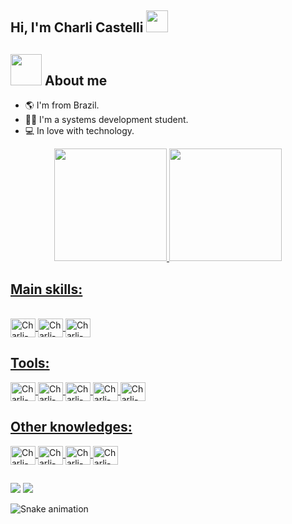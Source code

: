 ## Hi, I'm Charli Castelli <img src="https://media.giphy.com/media/hvRJCLFzcasrR4ia7z/giphy.gif" width="35"></h1>
## <img src = "https://user-images.githubusercontent.com/63050133/156777293-72a6e681-2582-4a9d-ad92-09d1181d47c7.gif" width = 50px height = 50px>  About me
- 🌎 I'm from Brazil.
- 👨‍🎓 I'm a systems development student.
- 💻 In love with technology.

<div align="center">
  <a href="https://github.com/charlicastelli">
  <img height="180em" src="https://github-readme-stats.vercel.app/api?username=charlicastelli&show_icons=true&theme=dracula&include_all_commits=true&count_private=true"/>
  <img height="180em" src="https://github-readme-stats.vercel.app/api/top-langs/?username=charlicastelli&layout=compact&langs_count=7&theme=dracula"/>
</div>


## Main skills:
<div style="display: inline_block"><br>
  
  <img align="center" alt="Charli-Python" height="30" width="40" src="https://cdn.jsdelivr.net/gh/devicons/devicon/icons/python/python-original.svg" />
  
  <img align="center" alt="Charli-Dart" height="30" width="40" src="https://cdn.jsdelivr.net/gh/devicons/devicon/icons/dart/dart-original.svg" />
  
  <img align="center" alt="Charli-Flutter" height="30" width="40" src="https://cdn.jsdelivr.net/gh/devicons/devicon/icons/flutter/flutter-original.svg" />
  

</div>
  
## Tools:
  <img align="center" alt="Charli-Linux" height="30" width="40" src="https://cdn.jsdelivr.net/gh/devicons/devicon/icons/linux/linux-original.svg" />
  <img align="center" alt="Charli-Windows" height="30" width="40" src="https://cdn.jsdelivr.net/gh/devicons/devicon/icons/windows8/windows8-original.svg" />
  <img align="center" alt="Charli-Vscode" height="30" width="40" src="https://cdn.jsdelivr.net/gh/devicons/devicon/icons/vscode/vscode-original.svg" />
  <img align="center" alt="Charli-Android" height="30" width="40" src="https://cdn.jsdelivr.net/gh/devicons/devicon/icons/androidstudio/androidstudio-original.svg" />
  <img align="center" alt="Charli-Pycharm" height="30" width="40" src="https://cdn.jsdelivr.net/gh/devicons/devicon/icons/pycharm/pycharm-original.svg" />

  
## Other knowledges:
  <img align="center" alt="Charli-HTML" height="30" width="40" src="https://cdn.jsdelivr.net/gh/devicons/devicon/icons/html5/html5-original.svg" />
  <img align="center" alt="Charli-CSS" height="30" width="40" src="https://cdn.jsdelivr.net/gh/devicons/devicon/icons/css3/css3-original.svg" />
  <img align="center" alt="Charli-JS" height="30" width="40" src="https://cdn.jsdelivr.net/gh/devicons/devicon/icons/javascript/javascript-original.svg" />
  <img align="center" alt="Charli-Java" height="30" width="40" src="https://cdn.jsdelivr.net/gh/devicons/devicon/icons/java/java-original.svg" />
  
##

<div> 

  <a href="https://br.linkedin.com/in/charli-castelli-b23644138" target="_blank"><img src="https://img.shields.io/badge/-LinkedIn-%230077B5?style=for-the-badge&logo=linkedin&logoColor=white" target="_blank"></a> 
  <a href="https://twitter.com/ICuvula" target="_blank"><img src="https://img.shields.io/badge/Twitter-1DA1F2?style=for-the-badge&logo=twitter&logoColor=white" target="_blank"></a>
</div>
  
  

![Snake animation](https://github.com/charlicastelli/charlicastelli/blob/output/github-contribution-grid-snake.svg)
